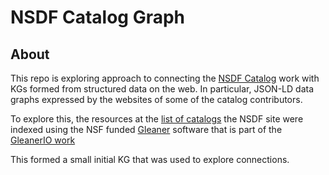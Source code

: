# NSDF Catalog Graph

## About

This repo is exploring approach to connecting the 
[NSDF Catalog](https://github.com/nsdf-fabric/nsdf-catalog) work with KGs formed
from structured data on the web.  In particular, JSON-LD data graphs expressed by
the websites of some of the catalog contributors.  

To explore this, the resources at the [list of catalogs](https://nationalsciencedatafabric.org/catalog3d.html) 
the NSDF site were indexed using the NSF funded [Gleaner](https://github.com/gleanerio/gleaner) software that is 
part of the [GleanerIO work](https://github.com/gleanerio)

This formed a small initial KG that was used to explore connections.  

